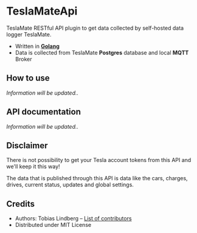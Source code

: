 # TeslaMateApi

TeslaMate RESTful API plugin to get data collected by self-hosted data logger TeslaMate.

- Written in **[Golang](https://golang.org/)**
- Data is collected from TeslaMate **Postgres** database and local **MQTT** Broker

## How to use

*Information will be updated..*

## API documentation

*Information will be updated..*

## Disclaimer

There is not possibility to get your Tesla account tokens from this API and we'll keep it this way!

The data that is published through this API is data like the cars, charges, drives, current status, updates and global settings.

## Credits

- Authors: Tobias Lindberg – [List of contributors](https://github.com/tobiasehlert/teslamateapi/graphs/contributors)
- Distributed under MIT License
